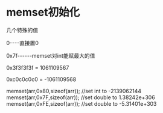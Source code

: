 # memset初始化

几个特殊的值

0----直接置0

0x7f------memset对int能赋最大的值

0x3f3f3f3f = 1061109567

0xc0c0c0c0 = -1061109568

memset(arr,0x80,sizeof(arr)); //set int to -2139062144
memset(arr,0x7F,sizeof(arr)); //set double to 1.38242e+306
memset(arr,0xFE,sizeof(arr)); //set double to -5.31401e+303

